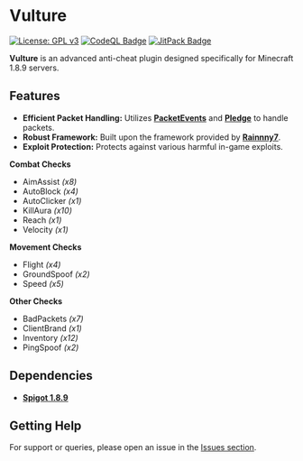 # Vulture

[![License: GPL v3](https://img.shields.io/badge/License-GPLv3-blue.svg)](https://www.gnu.org/licenses/gpl-3.0)
[![CodeQL Badge](https://github.com/Foulest/Vulture/actions/workflows/codeql.yml/badge.svg)](https://github.com/Foulest/Vulture/actions/workflows/codeql.yml)
[![JitPack Badge](https://jitpack.io/v/Foulest/Vulture.svg)](https://jitpack.io/#Foulest/Vulture)

**Vulture** is an advanced anti-cheat plugin designed specifically for Minecraft 1.8.9 servers.

## Features

- **Efficient Packet Handling:** Utilizes **[PacketEvents](https://github.com/retrooper/packetevents)** and
  **[Pledge](https://github.com/ThomasOM/Pledge)** to handle packets.
- **Robust Framework:** Built upon the framework provided by
  **[Rainnny7](https://github.com/Rainnny7/Anticheat-Framework)**.
- **Exploit Protection:** Protects against various harmful in-game exploits.

**Combat Checks**

- AimAssist _(x8)_
- AutoBlock _(x4)_
- AutoClicker _(x1)_
- KillAura _(x10)_
- Reach _(x1)_
- Velocity _(x1)_

**Movement Checks**

- Flight _(x4)_
- GroundSpoof _(x2)_
- Speed _(x5)_

**Other Checks**

- BadPackets _(x7)_
- ClientBrand _(x1)_
- Inventory _(x12)_
- PingSpoof _(x2)_

## Dependencies

- **[Spigot 1.8.9](https://papermc.io/downloads/all)**

## Getting Help

For support or queries, please open an issue in the [Issues section](https://github.com/Foulest/Vulture/issues).
